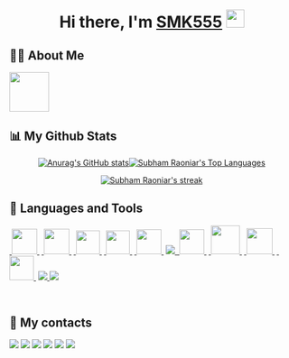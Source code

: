 <div align="center">
<!--   <img width="800px" height="125px" src="https://elcho911.netlify.app/Elkhan2003-icons/elcho.gif"/> -->
</div>

<h1 align="center"><span class="hi">Hi there, </span><span class="name">I'm</span> <a class="hi" href="https://github.com/Elkhan2003" target="_blank">SMK555</a> 
<img src="https://github.com/blackcater/blackcater/raw/main/images/Hi.gif" height="32"/></h1>

## 🙋‍♂️ About Me

<a href="https://github.com/Elkhan2003">
  <img height="70" src="https://readme-typing-svg.herokuapp.com?color=FFE15D&lines=Just+Full-Stack+Developer"/>
</a>

## 📊 My Github Stats

<div style="display: flex; justify-content: center; align-items: center;">
<a href="https://github.com/Elkhan2003"><img alt="Anurag's GitHub stats" src="https://github-readme-stats.vercel.app/api?username=Elkhan2003&show_icons=true&theme=radical&hide_border=true&bg_color=0D1117">
</a>
<a href="https://github.com/Elkhan2003"><img alt="Subham Raoniar's Top Languages" src="https://github-readme-stats.vercel.app/api/top-langs/?username=Elkhan2003&langs_count=8&count_private=true&theme=react&hide_border=true&bg_color=0D1117">
</a>
</div>

<p align="center">
    <a href="https://github.com/Elkhan2003">
        <img title="🔥 Get streak stats for your profile at git.io/streak-stats" alt="Subham Raoniar's streak" src="https://github-readme-streak-stats.herokuapp.com/?user=Elkhan2003&theme=black-ice&hide_border=true&stroke=0000&background=0D1117"/>
    </a>
</p>

## 🚀 Languages and Tools

<p align="left">
    <a href="https://nextjs.org/" target="_blank">&nbsp<img  width="45px" src="https://i.ibb.co/0ymcg1H/259-oooo-plus-removebg-preview.png"/>&nbsp</a>
    <a href="https://vitejs.dev/" target="_blank">&nbsp<img  width="45px" src="https://i.ibb.co/5s7hH59/1.png"/>&nbsp</a>
    <a href="https://www.jetbrains.com/webstorm/" target="_blank">&nbsp<img  width="42px" src="https://upload.wikimedia.org/wikipedia/commons/7/71/WebStorm_Icon.png"/>&nbsp</a>
    <a href="https://www.jetbrains.com/idea/" target="_blank">&nbsp<img  width="42px" src="https://www.digiseller.ru/preview/554839/p1_3426434_98691a2e.png"/>&nbsp</a>
    <a href="https://code.visualstudio.com/" target="_blank">&nbsp<img  width="44px"src="https://i.ibb.co/z65rXyV/vs-code.png"/>&nbsp</a>
    <a href="https://reactjs.org/" target="_blank"> <img src="https://img.icons8.com/color/48/000000/react-native.png"/> </a>
    <a href="https://www.typescriptlang.org/docs/handbook/react.html" target="_blank">&nbsp<img width="44px" src="https://i.ibb.co/myc6m6B/ica-FVm-C2-2x.jpg"/>&nbsp</a> 
    <a href="https://sass-scss.ru/" target="_blank">&nbsp<img width="51px" src="https://i.ibb.co/Z6kGf6Z/3.png"/>&nbsp</a> 
    <a href="https://nodejs.org/en" target="_blank">&nbsp<img width="46px" src="https://i.ibb.co/xmg56GJ/image.png"/>&nbsp</a> 
    <a href="https://www.framer.com/motion/" target="_blank">&nbsp<img width="43px" src="https://i.ibb.co/JQ65k8b/image.png"/>&nbsp</a> 
    <a href="https://firebase.google.com/" target="_blank"> <img src="https://img.icons8.com/color/48/000000/firebase.png"/> </a> 
    <a href="https://git-scm.com/" target="_blank"> <img src="https://img.icons8.com/color/48/000000/git.png"/> </a> 
</p>

<br/>

## 🔖 My contacts

<div class="contacts">
  <a href="https://wa.me/996990385056"><img src="https://img.shields.io/badge/-WhatsApp-090909?style=for-the-badge&logo=WhatsApp&logoColor=4ECB5A"></a>
  <a href="https://t.me/Elcho911"><img src="https://img.shields.io/badge/-Telegram-090909?style=for-the-badge&logo=telegram&logoColor=27A0D9"></a>
  <a href="https://www.instagram.com/elcho911"><img src="https://img.shields.io/badge/-Instagram-090909?style=for-the-badge&logo=instagram&logoColor=B4068E"></a>
  <a href="https://vk.com/elcho_effects"><img src="https://img.shields.io/badge/-Vkontakte-090909?style=for-the-badge&logo=Vk&logoColor=4F7DB3"></a>
  <a href="https://www.youtube.com/channel/UC9Vp5dVZkpf7pkffeiADP2A"><img src="https://img.shields.io/badge/-YouTube-090909?style=for-the-badge&logo=YouTube&logoColor=FF0000"></a>
  <a href="https://www.facebook.com/Elcho911"><img src="https://img.shields.io/badge/-Facebook-090909?style=for-the-badge&logo=Facebook&logoColor=1195F5"></a>
</div>

